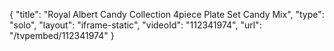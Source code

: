 {
    "title": "Royal Albert Candy Collection 4piece Plate Set  Candy Mix",
    "type": "solo",
    "layout": "iframe-static",
    "videoId": "112341974",
    "url": "\/tvpembed\/112341974"
}
